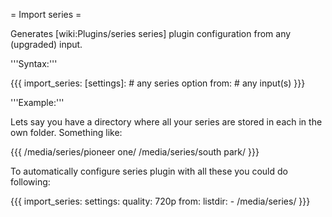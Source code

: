 = Import series =

Generates [wiki:Plugins/series series] plugin configuration from any (upgraded) input.

'''Syntax:'''

{{{
import_series:
  [settings]:
    # any series option
  from:
    # any input(s)
}}}

'''Example:'''

Lets say you have a directory where all your series are stored in each in the own folder. Something like:

{{{
/media/series/pioneer one/
/media/series/south park/
}}}

To automatically configure series plugin with all these you could do following:

{{{
import_series:
  settings:
    quality: 720p
  from:
    listdir:
      - /media/series/
}}}
